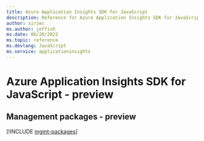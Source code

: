 ```yaml
---
title: Azure Application Insights SDK for JavaScript
description: Reference for Azure Application Insights SDK for JavaScript
author: xirzec
ms.author: jeffish
ms.date: 06/20/2022
ms.topic: reference
ms.devlang: JavaScript
ms.service: applicationinsights
---
```

# Azure Application Insights SDK for JavaScript - preview
## Management packages - preview
[!INCLUDE [mgmt-packages](application-insights-mgmt-index.md)]

